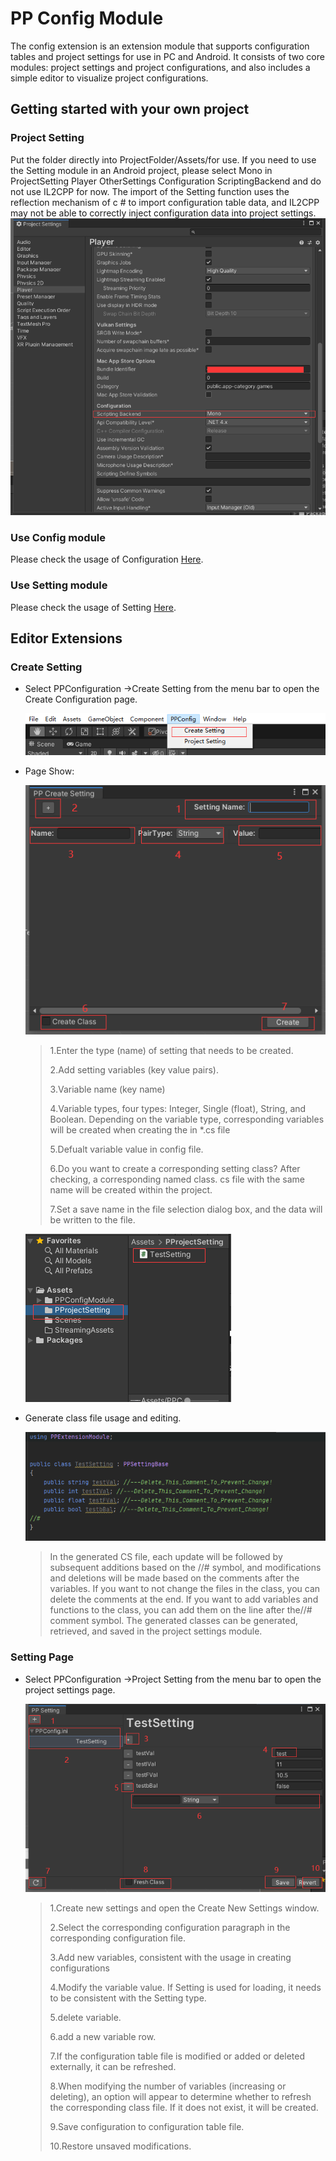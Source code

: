 # PP Config Module

The config extension is an extension module that supports configuration tables and project settings for use in PC and Android. It consists of two core modules: project settings and project configurations, and also includes a simple editor to visualize project configurations.

## Getting started with your own project

### Project Setting

Put the folder directly into ProjectFolder/Assets/for use. If you need to use the Setting module in an Android project, please select Mono in ProjectSetting Player OtherSettings Configuration ScriptingBackend and do not use IL2CPP for now. The import of the Setting function uses the reflection mechanism of c # to import configuration table data, and IL2CPP may not be able to correctly inject configuration data into project settings.
![Node](PPConfigModule/MDRes/ProjectSetting.png)

### Use Config module

Please check the usage of Configuration [Here](PPConfigModule/ConfigCore/README_EN.md).

### Use Setting module

Please check the usage of Setting [Here](PPConfigModule/SettingCore/README_EN.md).

## Editor Extensions 

### Create Setting

+ Select PPConfiguration ->Create Setting from the menu bar to open the Create Configuration page.

    ![Node](PPConfigModule/MDRes/CreateNewSetting.png)

+ Page Show:

    ![Node](PPConfigModule/MDRes/CreateNewSettingPage.png)

    >1.Enter the type (name) of setting that needs to be created.
    >
    >2.Add setting variables (key value pairs).
    >
    >3.Variable name (key name)
    >
    >4.Variable types, four types: Integer, Single (float), String, and Boolean. Depending on the variable type, corresponding variables will be created when creating the in *.cs file
    >
    >5.Defualt variable value in config file.
    >
    >6.Do you want to create a corresponding setting class? After checking, a corresponding named class. cs file with the same name will be created within the project.
    >
    >7.Set a save name in the file selection dialog box, and the data will be written to the file.

    ![Node](PPConfigModule/MDRes/TestSetting.png)

+ Generate class file usage and editing.

  ![Node](PPConfigModule/MDRes/SettingClass.png)

  >In the generated CS file, each update will be followed by subsequent additions based on the //# symbol, and modifications and deletions will be made based on the comments after the variables. If you want to not change the files in the class, you can delete the comments at the end. If you want to add variables and functions to the class, you can add them on the line after the//# comment symbol. The generated classes can be generated, retrieved, and saved in the project settings module.

### Setting Page

+ Select PPConfiguration ->Project Setting from the menu bar to open the project settings page.

    ![Node](PPConfigModule/MDRes/PPSetting.png)

    >1.Create new settings and open the Create New Settings window.
    >
    >2.Select the corresponding configuration paragraph in the corresponding configuration file.
    >
    >3.Add new variables, consistent with the usage in creating configurations
    >
    >4.Modify the variable value. If Setting is used for loading, it needs to be consistent with the Setting type.
    >
    >5.delete variable.
    >
    >6.add a new variable row.
    >
    >7.If the configuration table file is modified or added or deleted externally, it can be refreshed.
    >
    >8.When modifying the number of variables (increasing or deleting), an option will appear to determine whether to refresh the corresponding class file. If it does not exist, it will be created.
    >
    >9.Save configuration to configuration table file.
    >
    >10.Restore unsaved modifications.
